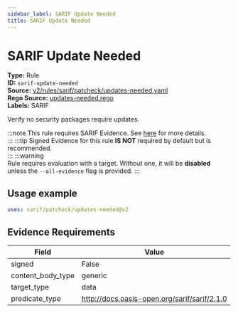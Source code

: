 ```yaml
---
sidebar_label: SARIF Update Needed
title: SARIF Update Needed
---  
```

# SARIF Update Needed  
**Type:** Rule  
**ID:** `sarif-update-needed`  
**Source:** [v2/rules/sarif/patcheck/updates-needed.yaml](https://github.com/scribe-public/sample-policies/blob/main/v2/rules/sarif/patcheck/updates-needed.yaml)  
**Rego Source:** [updates-needed.rego](https://github.com/scribe-public/sample-policies/blob/main/v2/rules/sarif/patcheck/updates-needed.rego)  
**Labels:** SARIF  

Verify no security packages require updates.

:::note 
This rule requires SARIF Evidence. See [here](https://deploy-preview-299--scribe-security.netlify.app/docs/valint/sarif) for more details.  
::: 
:::tip 
Signed Evidence for this rule **IS NOT** required by default but is recommended.  
::: 
:::warning  
Rule requires evaluation with a target. Without one, it will be **disabled** unless the `--all-evidence` flag is provided.
::: 

## Usage example

```yaml
uses: sarif/patcheck/updates-needed@v2
```

## Evidence Requirements  
| Field | Value |
|-------|-------|
| signed | False |
| content_body_type | generic |
| target_type | data |
| predicate_type | http://docs.oasis-open.org/sarif/sarif/2.1.0 |

